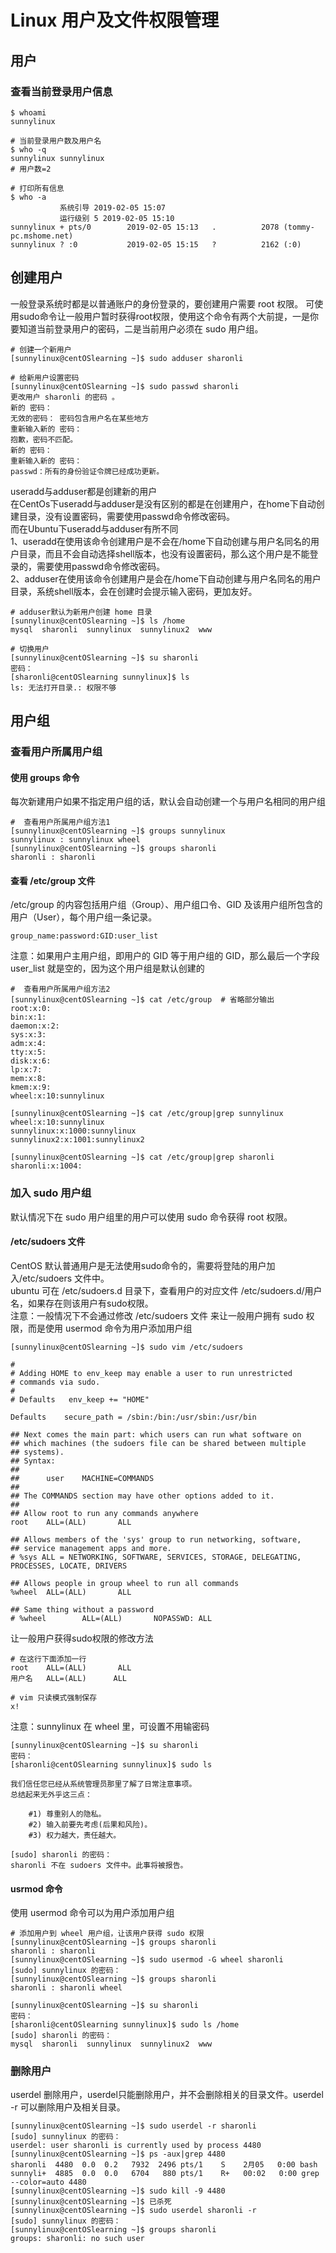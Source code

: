# Linux 用户及文件权限管理
## 用户
### 查看当前登录用户信息
```
$ whoami
sunnylinux

# 当前登录用户数及用户名
$ who -q
sunnylinux sunnylinux
# 用户数=2

# 打印所有信息
$ who -a
           系统引导 2019-02-05 15:07
           运行级别 5 2019-02-05 15:10
sunnylinux + pts/0        2019-02-05 15:13   .          2078 (tommy-pc.mshome.net)
sunnylinux ? :0           2019-02-05 15:15   ?          2162 (:0)

```
## 创建用户
一般登录系统时都是以普通账户的身份登录的，要创建用户需要 root 权限。
可使用sudo命令让一般用户暂时获得root权限，使用这个命令有两个大前提，一是你要知道当前登录用户的密码，二是当前用户必须在 sudo 用户组。
```
# 创建一个新用户
[sunnylinux@centOSlearning ~]$ sudo adduser sharonli

# 给新用户设置密码
[sunnylinux@centOSlearning ~]$ sudo passwd sharonli
更改用户 sharonli 的密码 。
新的 密码：
无效的密码： 密码包含用户名在某些地方
重新输入新的 密码：
抱歉，密码不匹配。
新的 密码：
重新输入新的 密码：
passwd：所有的身份验证令牌已经成功更新。
```
useradd与adduser都是创建新的用户</br>
在CentOs下useradd与adduser是没有区别的都是在创建用户，在home下自动创建目录，没有设置密码，需要使用passwd命令修改密码。</br>
而在Ubuntu下useradd与adduser有所不同</br>
1、useradd在使用该命令创建用户是不会在/home下自动创建与用户名同名的用户目录，而且不会自动选择shell版本，也没有设置密码，那么这个用户是不能登录的，需要使用passwd命令修改密码。</br>
2、adduser在使用该命令创建用户是会在/home下自动创建与用户名同名的用户目录，系统shell版本，会在创建时会提示输入密码，更加友好。</br>

```
# adduser默认为新用户创建 home 目录
[sunnylinux@centOSlearning ~]$ ls /home
mysql  sharonli  sunnylinux  sunnylinux2  www

# 切换用户
[sunnylinux@centOSlearning ~]$ su sharonli
密码：
[sharonli@centOSlearning sunnylinux]$ ls
ls: 无法打开目录.: 权限不够
```
## 用户组
### 查看用户所属用户组
#### 使用 groups 命令 
每次新建用户如果不指定用户组的话，默认会自动创建一个与用户名相同的用户组
```
#  查看用户所属用户组方法1
[sunnylinux@centOSlearning ~]$ groups sunnylinux
sunnylinux : sunnylinux wheel
[sunnylinux@centOSlearning ~]$ groups sharonli
sharonli : sharonli
```
#### 查看 /etc/group 文件
/etc/group 的内容包括用户组（Group）、用户组口令、GID 及该用户组所包含的用户（User），每个用户组一条记录。
```
group_name:password:GID:user_list
```
注意：如果用户主用户组，即用户的 GID 等于用户组的 GID，那么最后一个字段 user_list 就是空的，因为这个用户组是默认创建的
```
#  查看用户所属用户组方法2
[sunnylinux@centOSlearning ~]$ cat /etc/group  # 省略部分输出
root:x:0:
bin:x:1:
daemon:x:2:
sys:x:3:
adm:x:4:
tty:x:5:
disk:x:6:
lp:x:7:
mem:x:8:
kmem:x:9:
wheel:x:10:sunnylinux

[sunnylinux@centOSlearning ~]$ cat /etc/group|grep sunnylinux
wheel:x:10:sunnylinux
sunnylinux:x:1000:sunnylinux
sunnylinux2:x:1001:sunnylinux2

[sunnylinux@centOSlearning ~]$ cat /etc/group|grep sharonli
sharonli:x:1004:

```
### 加入 sudo 用户组
默认情况下在 sudo 用户组里的用户可以使用 sudo 命令获得 root 权限。</br>
#### /etc/sudoers 文件
CentOS 默认普通用户是无法使用sudo命令的，需要将登陆的用户加入/etc/sudoers 文件中。</br>
ubuntu 可在 /etc/sudoers.d 目录下，查看用户的对应文件 /etc/sudoers.d/用户名，如果存在则该用户有sudo权限。</br>
注意：一般情况下不会通过修改 /etc/sudoers 文件 来让一般用户拥有 sudo 权限，而是使用 usermod 命令为用户添加用户组
```
[sunnylinux@centOSlearning ~]$ sudo vim /etc/sudoers

#
# Adding HOME to env_keep may enable a user to run unrestricted
# commands via sudo.
#
# Defaults   env_keep += "HOME"

Defaults    secure_path = /sbin:/bin:/usr/sbin:/usr/bin

## Next comes the main part: which users can run what software on
## which machines (the sudoers file can be shared between multiple
## systems).
## Syntax:
##
##      user    MACHINE=COMMANDS
##
## The COMMANDS section may have other options added to it.
##
## Allow root to run any commands anywhere
root    ALL=(ALL)       ALL

## Allows members of the 'sys' group to run networking, software,
## service management apps and more.
# %sys ALL = NETWORKING, SOFTWARE, SERVICES, STORAGE, DELEGATING, PROCESSES, LOCATE, DRIVERS

## Allows people in group wheel to run all commands
%wheel  ALL=(ALL)       ALL

## Same thing without a password
# %wheel        ALL=(ALL)       NOPASSWD: ALL

```
让一般用户获得sudo权限的修改方法
```
# 在这行下面添加一行
root    ALL=(ALL)       ALL
用户名   ALL=(ALL)      ALL

# vim 只读模式强制保存
x! 
```
注意：sunnylinux 在 wheel 里，可设置不用输密码
```
[sunnylinux@centOSlearning ~]$ su sharonli
密码：
[sharonli@centOSlearning sunnylinux]$ sudo ls

我们信任您已经从系统管理员那里了解了日常注意事项。
总结起来无外乎这三点：

    #1) 尊重别人的隐私。
    #2) 输入前要先考虑(后果和风险)。
    #3) 权力越大，责任越大。

[sudo] sharonli 的密码：
sharonli 不在 sudoers 文件中。此事将被报告。

```
#### usrmod 命令
使用 usermod 命令可以为用户添加用户组
```
# 添加用户到 wheel 用户组，让该用户获得 sudo 权限
[sunnylinux@centOSlearning ~]$ groups sharonli
sharonli : sharonli
[sunnylinux@centOSlearning ~]$ sudo usermod -G wheel sharonli
[sudo] sunnylinux 的密码：
[sunnylinux@centOSlearning ~]$ groups sharonli
sharonli : sharonli wheel

[sunnylinux@centOSlearning ~]$ su sharonli
密码：
[sharonli@centOSlearning sunnylinux]$ sudo ls /home
[sudo] sharonli 的密码：
mysql  sharonli  sunnylinux  sunnylinux2  www
```
### 删除用户
userdel 删除用户，userdel只能删除用户，并不会删除相关的目录文件。userdel -r 可以删除用户及相关目录。</br>
```
[sunnylinux@centOSlearning ~]$ sudo userdel -r sharonli
[sudo] sunnylinux 的密码：
userdel: user sharonli is currently used by process 4480
[sunnylinux@centOSlearning ~]$ ps -aux|grep 4480
sharonli  4480  0.0  0.2   7932  2496 pts/1    S    2月05   0:00 bash
sunnyli+  4885  0.0  0.0   6704   880 pts/1    R+   00:02   0:00 grep --color=auto 4480
[sunnylinux@centOSlearning ~]$ sudo kill -9 4480
[sunnylinux@centOSlearning ~]$ 已杀死
[sunnylinux@centOSlearning ~]$ sudo userdel sharonli -r
[sudo] sunnylinux 的密码：
[sunnylinux@centOSlearning ~]$ groups sharonli
groups: sharonli: no such user

```
